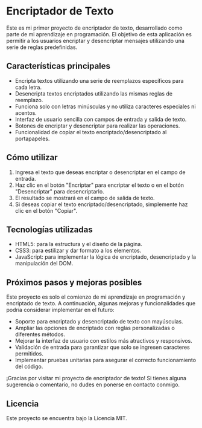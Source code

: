 # Encriptador de Texto

Este es mi primer proyecto de encriptador de texto, desarrollado como parte de mi aprendizaje en programación. El objetivo de esta aplicación es permitir a los usuarios encriptar y desencriptar mensajes utilizando una serie de reglas predefinidas.

## Características principales

- Encripta textos utilizando una serie de reemplazos específicos para cada letra.
- Desencripta textos encriptados utilizando las mismas reglas de reemplazo.
- Funciona solo con letras minúsculas y no utiliza caracteres especiales ni acentos.
- Interfaz de usuario sencilla con campos de entrada y salida de texto.
- Botones de encriptar y desencriptar para realizar las operaciones.
- Funcionalidad de copiar el texto encriptado/desencriptado al portapapeles.

## Cómo utilizar

1. Ingresa el texto que deseas encriptar o desencriptar en el campo de entrada.
2. Haz clic en el botón "Encriptar" para encriptar el texto o en el botón "Desencriptar" para desencriptarlo.
3. El resultado se mostrará en el campo de salida de texto.
4. Si deseas copiar el texto encriptado/desencriptado, simplemente haz clic en el botón "Copiar".

## Tecnologías utilizadas

- HTML5: para la estructura y el diseño de la página.
- CSS3: para estilizar y dar formato a los elementos.
- JavaScript: para implementar la lógica de encriptado, desencriptado y la manipulación del DOM.

## Próximos pasos y mejoras posibles

Este proyecto es solo el comienzo de mi aprendizaje en programación y encriptado de texto. A continuación, algunas mejoras y funcionalidades que podría considerar implementar en el futuro:

- Soporte para encriptado y desencriptado de texto con mayúsculas.
- Ampliar las opciones de encriptado con reglas personalizadas o diferentes métodos.
- Mejorar la interfaz de usuario con estilos más atractivos y responsivos.
- Validación de entrada para garantizar que solo se ingresen caracteres permitidos.
- Implementar pruebas unitarias para asegurar el correcto funcionamiento del código.

¡Gracias por visitar mi proyecto de encriptador de texto! Si tienes alguna sugerencia o comentario, no dudes en ponerse en contacto conmigo.

## Licencia

Este proyecto se encuentra bajo la Licencia MIT.

